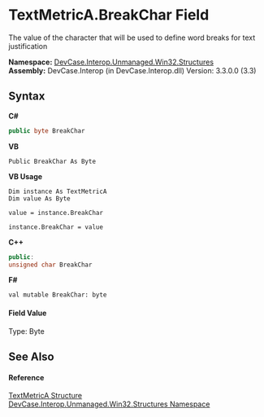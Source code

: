 # TextMetricA.BreakChar Field
 

The value of the character that will be used to define word breaks for text justification

**Namespace:**&nbsp;<a href="N_DevCase_Interop_Unmanaged_Win32_Structures">DevCase.Interop.Unmanaged.Win32.Structures</a><br />**Assembly:**&nbsp;DevCase.Interop (in DevCase.Interop.dll) Version: 3.3.0.0 (3.3)

## Syntax

**C#**<br />
``` C#
public byte BreakChar
```

**VB**<br />
``` VB
Public BreakChar As Byte
```

**VB Usage**<br />
``` VB Usage
Dim instance As TextMetricA
Dim value As Byte

value = instance.BreakChar

instance.BreakChar = value
```

**C++**<br />
``` C++
public:
unsigned char BreakChar
```

**F#**<br />
``` F#
val mutable BreakChar: byte
```


#### Field Value
Type: Byte

## See Also


#### Reference
<a href="T_DevCase_Interop_Unmanaged_Win32_Structures_TextMetricA">TextMetricA Structure</a><br /><a href="N_DevCase_Interop_Unmanaged_Win32_Structures">DevCase.Interop.Unmanaged.Win32.Structures Namespace</a><br />
